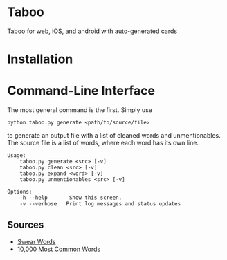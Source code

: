 # Taboo

Taboo for web, iOS, and android with auto-generated cards

# Installation



# Command-Line Interface

The most general command is the first. Simply use

```
python taboo.py generate <path/to/source/file>
```

to generate an output file with a list of cleaned words and unmentionables.
The source file is a list of words, where each word has its own line.

```
Usage:
    taboo.py generate <src> [-v]
    taboo.py clean <src> [-v]
    taboo.py expand <word> [-v]
    taboo.py unmentionables <src> [-v]

Options:
    -h --help       Show this screen.
    -v --verbose   Print log messages and status updates
```

## Sources

- [Swear Words](http://www.noswearing.com)
- [10,000 Most Common Words](https://github.com/first20hours/google-10000-english)
